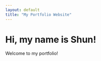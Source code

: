 ```yaml
---
layout: default
title: "My Portfolio Website"
---
```


# Hi, my name is Shun!
Welcome to my portfolio!

